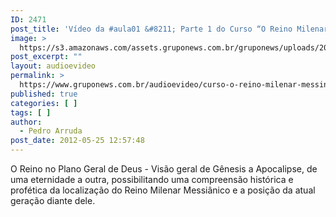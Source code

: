 ```yaml
---
ID: 2471
post_title: 'Vídeo da #aula01 &#8211; Parte 1 do Curso “O Reino Milenar Messiânico”'
image: >
  https://s3.amazonaws.com/assets.gruponews.com.br/gruponews/uploads/2012/05/banner_rmma1-prt1.jpg
post_excerpt: ""
layout: audioevideo
permalink: >
  https://www.gruponews.com.br/audioevideo/curso-o-reino-milenar-messinico-aula01-parte-1
published: true
categories: [ ]
tags: [ ]
author:
  - Pedro Arruda
post_date: 2012-05-25 12:57:48
---
```

O Reino no Plano Geral de Deus - Visão geral de Gênesis a Apocalipse, de uma eternidade a outra, possibilitando uma compreensão histórica e profética da localização do Reino Milenar Messiânico e a posição da atual geração diante dele.